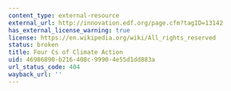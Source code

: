 ```yaml
---
content_type: external-resource
external_url: http://innovation.edf.org/page.cfm?tagID=13142
has_external_license_warning: true
license: https://en.wikipedia.org/wiki/All_rights_reserved
status: broken
title: Four Cs of Climate Action
uid: 46986890-b216-408c-9990-4e55d1dd883a
url_status_code: 404
wayback_url: ''
---
```


